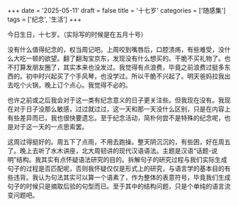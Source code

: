 +++
date = '2025-05-11'
draft = false
title = '十七岁'
categories = ['随感集']
tags = ['纪念', '生活']
+++

今日生日，十七岁。（实际写的时候是在五月十号）

没有什么值得纪念的，权当周记吧。上周咬到嘴唇后，口腔溃疡，有些难受，没什么大吃一顿的欲望。翻了翻淘宝京东，发现没有什么想买的。干脆不买礼物了。也不打算发朋友圈了，其实本来也没发过。我觉得有点浪费，毕竟之前浪费过挺多东西的。初中时兴起买了个手风琴，也没学过。所以干脆不兴起了。明天爸妈拉我出去吃个火锅，晚上订个点心。我觉得不必的。

也许之前或之后我会对于这一类有纪念意义的日子更关注些。但我现在没有。我现在对于日子没那么敏感，过过就过过，这一天和那一天没什么区别，只是在内容上有些差异而已，我也很快要遗忘。至于纪念活动，简朴何尝不是特殊的纪念呢，也是对于这一天的一点思索罢。

这周过得挺好的。周五下了点雨，不用去跑操。整天阴沉沉的，有些困，好在周五了。晚上去听了水木讲座，北大周韧讲的现代汉语语法。主题是汉语“话题-说明”结构。我其实有点怀疑语法研究的目的。拆解句子的研究过程与我们实际生成句子的过程是否匹配呢，否则我怀疑仅仅是形式上的研究，与语言学的基本目的有些违背。我认为句法其实可以算一个语素了，作为整体的表意符号，毕竟我们生成句子的时候只是摘取后验的句型而已。至于其中的结构问题，只是个单纯的语言流变问题吧。